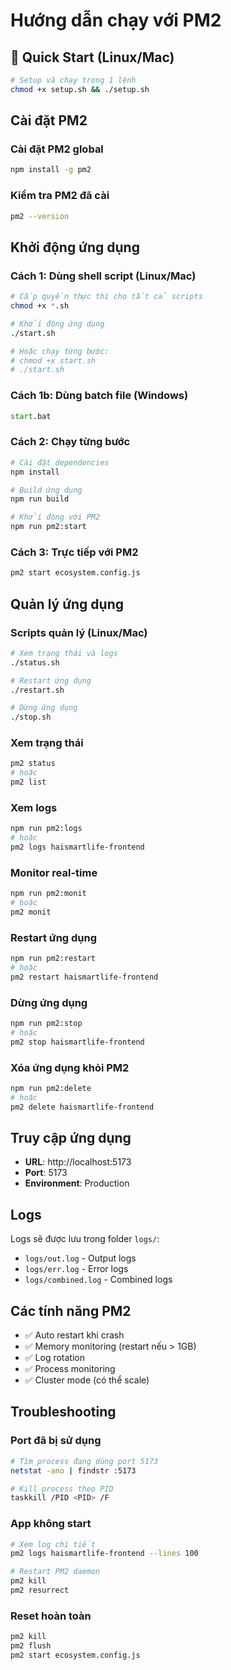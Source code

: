 # Hướng dẫn chạy với PM2

## 🚀 Quick Start (Linux/Mac)

```bash
# Setup và chạy trong 1 lệnh
chmod +x setup.sh && ./setup.sh
```

## Cài đặt PM2

### Cài đặt PM2 global
```bash
npm install -g pm2
```

### Kiểm tra PM2 đã cài
```bash
pm2 --version
```

## Khởi động ứng dụng

### Cách 1: Dùng shell script (Linux/Mac)
```bash
# Cấp quyền thực thi cho tất cả scripts
chmod +x *.sh

# Khởi động ứng dụng
./start.sh

# Hoặc chạy từng bước:
# chmod +x start.sh
# ./start.sh
```

### Cách 1b: Dùng batch file (Windows)
```cmd
start.bat
```

### Cách 2: Chạy từng bước
```bash
# Cài đặt dependencies
npm install

# Build ứng dụng
npm run build

# Khởi động với PM2
npm run pm2:start
```

### Cách 3: Trực tiếp với PM2
```bash
pm2 start ecosystem.config.js
```

## Quản lý ứng dụng

### Scripts quản lý (Linux/Mac)
```bash
# Xem trạng thái và logs
./status.sh

# Restart ứng dụng
./restart.sh

# Dừng ứng dụng
./stop.sh
```

### Xem trạng thái
```bash
pm2 status
# hoặc
pm2 list
```

### Xem logs
```bash
npm run pm2:logs
# hoặc
pm2 logs haismartlife-frontend
```

### Monitor real-time
```bash
npm run pm2:monit
# hoặc
pm2 monit
```

### Restart ứng dụng
```bash
npm run pm2:restart
# hoặc
pm2 restart haismartlife-frontend
```

### Dừng ứng dụng
```bash
npm run pm2:stop
# hoặc
pm2 stop haismartlife-frontend
```

### Xóa ứng dụng khỏi PM2
```bash
npm run pm2:delete
# hoặc
pm2 delete haismartlife-frontend
```

## Truy cập ứng dụng

- **URL**: http://localhost:5173
- **Port**: 5173
- **Environment**: Production

## Logs

Logs sẽ được lưu trong folder `logs/`:
- `logs/out.log` - Output logs
- `logs/err.log` - Error logs  
- `logs/combined.log` - Combined logs

## Các tính năng PM2

- ✅ Auto restart khi crash
- ✅ Memory monitoring (restart nếu > 1GB)
- ✅ Log rotation
- ✅ Process monitoring
- ✅ Cluster mode (có thể scale)

## Troubleshooting

### Port đã bị sử dụng
```bash
# Tìm process đang dùng port 5173
netstat -ano | findstr :5173

# Kill process theo PID
taskkill /PID <PID> /F
```

### App không start
```bash
# Xem log chi tiết
pm2 logs haismartlife-frontend --lines 100

# Restart PM2 daemon
pm2 kill
pm2 resurrect
```

### Reset hoàn toàn
```bash
pm2 kill
pm2 flush
pm2 start ecosystem.config.js
``` 